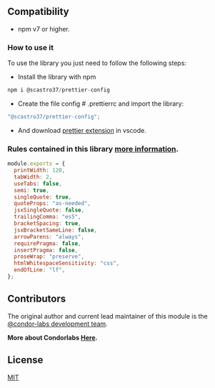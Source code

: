 ## Compatibility

- npm v7 or higher.

### How to use it
To use the library you just need to follow the following steps:

- Install the library with npm
```js
npm i @scastro37/prettier-config
```
- Create the file config # .prettierrc and import the library:
```js
"@scastro37/prettier-config";
```
- And download [prettier extension](https://marketplace.visualstudio.com/items?itemName=esbenp.prettier-vscode) in vscode.

### Rules contained in this library [more information](https://prettier.io/docs/en/options.html).
```js
module.exports = {
  printWidth: 120,
  tabWidth: 2,
  useTabs: false,
  semi: true,
  singleQuote: true,
  quoteProps: "as-needed",
  jsxSingleQuote: false,
  trailingComma: "es5",
  bracketSpacing: true,
  jsxBracketSameLine: false,
  arrowParens: "always",
  requirePragma: false,
  insertPragma: false,
  proseWrap: "preserve",
  htmlWhitespaceSensitivity: "css",
  endOfLine: "lf",
};
```

## Contributors

The original author and current lead maintainer of this module is the [@condor-labs development team](https://condorlabs.io/team).

**More about Condorlabs [Here](https://condorlabs.io/about).**

## License

[MIT](LICENSE)
